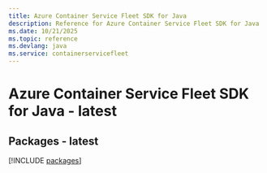 ```yaml
---
title: Azure Container Service Fleet SDK for Java
description: Reference for Azure Container Service Fleet SDK for Java
ms.date: 10/21/2025
ms.topic: reference
ms.devlang: java
ms.service: containerservicefleet
---
```

# Azure Container Service Fleet SDK for Java - latest
## Packages - latest
[!INCLUDE [packages](container-service-fleet-index.md)]